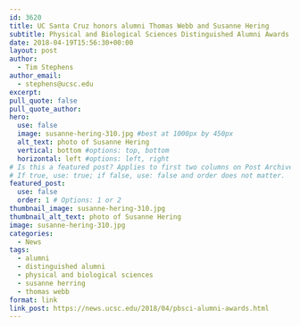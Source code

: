 ```yaml
---
id: 3620
title: UC Santa Cruz honors alumni Thomas Webb and Susanne Hering
subtitle: Physical and Biological Sciences Distinguished Alumni Awards recognize contributions to society by graduate and undergraduate alums
date: 2018-04-19T15:56:30+00:00
layout: post
author:
  - Tim Stephens
author_email:
  - stephens@ucsc.edu
excerpt: 
pull_quote: false
pull_quote_author:
hero:
  use: false
  image: susanne-hering-310.jpg #best at 1000px by 450px
  alt_text: photo of Susanne Hering
  vertical: bottom #options: top, bottom
  horizontal: left #options: left, right
# Is this a featured post? Applies to first two columns on Post Archive Page.
# If true, use: true; if false, use: false and order does not matter.
featured_post:
  use: false
  order: 1 # Options: 1 or 2
thumbnail_image: susanne-hering-310.jpg
thumbnail_alt_text: photo of Susanne Hering
image: susanne-hering-310.jpg
categories:
  - News
tags:
  - alumni
  - distinguished alumni
  - physical and biological sciences
  - susanne herring
  - thomas webb
format: link
link_post: https://news.ucsc.edu/2018/04/pbsci-alumni-awards.html
---
```


